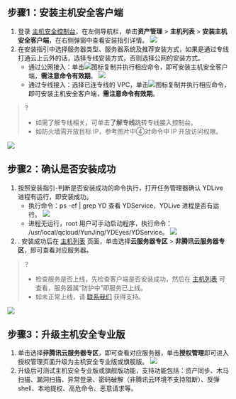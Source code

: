 ## 步骤1：安装主机安全客户端
1. 登录 [主机安全控制台](https://console.cloud.tencent.com/cwp)，在左侧导航栏，单击**资产管理** > **主机列表** > **安装主机安全客户端**，在右侧弹窗中查看安装指引详情。
![](https://qcloudimg.tencent-cloud.cn/raw/d8d39fae8d3864e86cc15c28c649e086.png)
2. 在安装指引中选择服务器类型、服务器系统及推荐安装方式，如果是通过专线打通云上云外的话，选择专线安装方式，否则选择公网的安装方式。
   -  通过公网接入：单击![](https://main.qcloudimg.com/raw/ee7c3909138988a9d940625444e5611e.png)图标复制并执行相应命令，即可安装主机安全客户端，**需注意命令有效期**。
![](https://main.qcloudimg.com/raw/b8efaca6cdb3a09ce999d7b457d31310.png)
   - 通过专线接入：选择已连专线的 VPC，单击![](https://main.qcloudimg.com/raw/ee7c3909138988a9d940625444e5611e.png)图标复制并执行相应命令，即可安装主机安全客户端，**需注意命令有效期**。
>?
>- 如需了解专线相关，可单击**了解专线**跳转专线接入控制台。
>- 如防火墙需开放目标 IP，参考图片中④对命令中 IP 开放访问权限。
>
![](https://main.qcloudimg.com/raw/d06875df92e13023719c9959fffcc28a.png)

## 步骤2：确认是否安装成功
1. 按照安装指引-判断是否安装成功的命令执行，打开任务管理器确认 YDLive 进程有运行，即安装成功。
   - 执行命令：ps -ef | grep YD 查看 YDService，YDLive 进程是否有运行。
 ![](https://main.qcloudimg.com/raw/5e3ace326cfd8af505fc036f91e59889.png)
   - 进程无运行，root 用户可手动启动程序，执行命令： /usr/local/qcloud/YunJing/YDEyes/YDService。
![](https://main.qcloudimg.com/raw/5c9046408da551f5b4b89ff6bd5150ac.png)
2. . 安装成功后在 [主机列表](https://console.cloud.tencent.com/cwp/asset/machine) 页面，单击选择**云服务器专区** > **非腾讯云服务器专区**，即可查看对应服务器。
>?
>- 检查服务是否上线，先检查客户端是否安装成功，然后在 [主机列表](https://console.cloud.tencent.com/cwp/asset/machine)  可查看，服务器属“防护中”即服务已上线。
>- 如未正常上线，请 [联系我们](https://cloud.tencent.com/act/event/connect-service) 获得支持。
>
![](https://qcloudimg.tencent-cloud.cn/raw/927097a62d97ca67e0a80ab5f5a54ca7.png)

## 步骤3：升级主机安全专业版
1. 单击选择**非腾讯云服务器专区**，即可查看对应服务器，单击**授权管理**即可进入授权管理页面升级为主机安全专业版或旗舰版。
![](https://qcloudimg.tencent-cloud.cn/raw/dcbd07f23dcf9b7ab43219e366f791ac.png)
2. 升级后可测试主机安全专业版或旗舰版功能，支持功能包括：资产同步、木马扫描、漏洞扫描、异常登录、密码破解（非腾讯云环境不支持阻断）、反弹 shell、本地提权、高危命令、恶意请求等。
